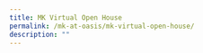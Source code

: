 ```yaml
---
title: MK Virtual Open House
permalink: /mk-at-oasis/mk-virtual-open-house/
description: ""
---
```

